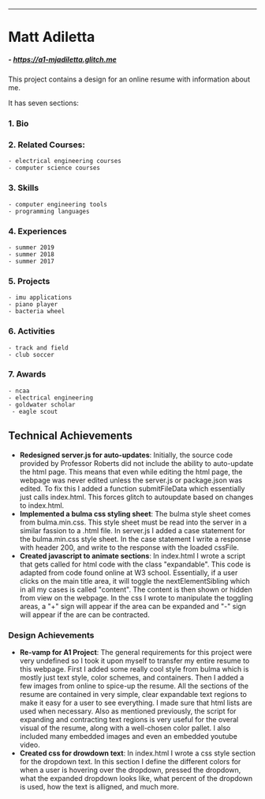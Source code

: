 ---

# Matt Adiletta
##### -   https://a1-mjadiletta.glitch.me

This project contains a design for an online resume with information about me. 

It has seven sections: 
  ### 1. Bio
  ### 2. Related Courses:
    - electrical engineering courses
    - computer science courses
  ### 3. Skills
    - computer engineering tools
    - programming languages
  ### 4. Experiences
    - summer 2019
    - summer 2018
    - summer 2017 
  ### 5. Projects
    - imu applications
    - piano player
    - bacteria wheel
  ### 6. Activities
    - track and field
    - club soccer
  ### 7. Awards
    - ncaa
    - electrical engineering
    - goldwater scholar
	 - eagle scout


## Technical Achievements
- **Redesigned server.js for auto-updates**: Initially, the source code provided by Professor Roberts did not include the ability to auto-update the html page. 
        This means that even while editing the html page, the webpage was never edited unless the server.js or package.json was edited. To fix this I added a function
        submitFileData which essentially just calls index.html. This forces glitch to autoupdate based on changes to index.html.
- **Implemented a bulma css styling sheet**: The bulma style sheet comes from bulma.min.css. This style sheet must be read into the server in a similar fassion to a .html file. 
        In server.js I added a case statement for the bulma.min.css style sheet. In the case statement I write a response with header 200, and write to the response with the loaded cssFile.
- **Created javascript to animate sections**: In index.html I wrote a script that gets called for html code with the class "expandable". This code is adapted from code found online at 
        W3 school. Essentially, if a user clicks on the main title area, it will toggle the nextElementSibling which in all my cases is called "content". The content is then shown or hidden 
        from view on the webpage. In the css I wrote to manipulate the toggling areas, a "+" sign will appear if the area can be expanded and "-" sign will appear if the are can be contracted.

### Design Achievements
- **Re-vamp for A1 Project**: The general requirements for this project were very undefined so I took it upon myself to transfer my entire resume to this webpage. First I added some really 
        cool style from bulma which is mostly just text style, color schemes, and containers. Then I added a few images from online to spice-up the resume. All the sections of the resume
        are contained in very simple, clear expandable text regions to make it easy for a user to see everything. I made sure that html lists are used when necessary. Also as mentioned
        previously, the script for expanding and contracting text regions is very useful for the overal visual of the resume, along with a well-chosen color pallet. I also included many
        embedded images and even an embedded youtube video. 
- **Created css for drowdown text**: In index.html I wrote a css style section for the dropdown text. In this section I define the different colors for when a user is hovering over 
        the dropdown, pressed the dropdown, what the expanded dropdown looks like, what percent of the dropdown is used, how the text is alligned, and much more. 

